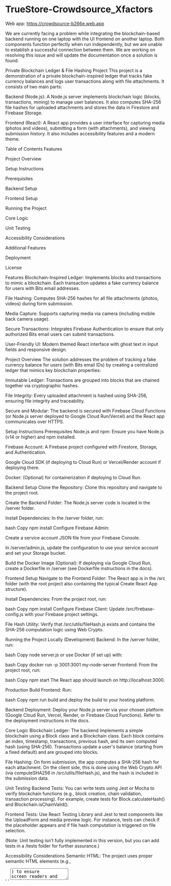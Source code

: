 ﻿# TrueStore-Crowdsource_Xfactors
Web app: https://crowdsource-b266e.web.app

We are currently facing a problem while integrating the blockchain-based backend running on one laptop with the UI frontend on another laptop. Both components function perfectly when run independently, but we are unable to establish a successful connection between them. We are working on resolving this issue and will update the documentation once a solution is found.


Private Blockchain Ledger & File Hashing Project
This project is a demonstration of a private blockchain-inspired ledger that tracks fake currency balances and logs user transactions along with file attachments. It consists of two main parts:

Backend (Node.js):
A Node.js server implements blockchain logic (blocks, transactions, mining) to manage user balances. It also computes SHA-256 file hashes for uploaded attachments and stores the data in Firestore and Firebase Storage.

Frontend (React):
A React app provides a user interface for capturing media (photos and videos), submitting a form (with attachments), and viewing submission history. It also includes accessibility features and a modern theme.

Table of Contents
Features

Project Overview

Setup Instructions

Prerequisites

Backend Setup

Frontend Setup

Running the Project

Core Logic

Unit Testing

Accessibility Considerations

Additional Features

Deployment

License

Features
Blockchain-Inspired Ledger:
Implements blocks and transactions to mimic a blockchain. Each transaction updates a fake currency balance for users with Bits email addresses.

File Hashing:
Computes SHA-256 hashes for all file attachments (photos, videos) during form submission.

Media Capture:
Supports capturing media via camera (including mobile back camera usage).

Secure Transactions:
Integrates Firebase Authentication to ensure that only authorized Bits email users can submit transactions.

User-Friendly UI:
Modern themed React interface with ghost text in input fields and responsive design.

Project Overview
The solution addresses the problem of tracking a fake currency balance for users (with Bits email IDs) by creating a centralized ledger that mimics key blockchain properties:

Immutable Ledger: Transactions are grouped into blocks that are chained together via cryptographic hashes.

File Integrity: Every uploaded attachment is hashed using SHA-256, ensuring file integrity and traceability.

Secure and Modular: The backend is secured with Firebase Cloud Functions (or Node.js server deployed to Google Cloud Run/Vercel) and the React app communicates over HTTPS.

Setup Instructions
Prerequisites
Node.js and npm: Ensure you have Node.js (v14 or higher) and npm installed.

Firebase Account: A Firebase project configured with Firestore, Storage, and Authentication.

Google Cloud SDK (if deploying to Cloud Run) or Vercel/Render account if deploying there.

Docker: (Optional) for containerization if deploying to Cloud Run.

Backend Setup
Clone the Repository:
Clone this repository and navigate to the project root.

Create the Backend Folder:
The Node.js server code is located in the /server folder.

Install Dependencies:
In the /server folder, run:

bash
Copy
npm install
Configure Firebase Admin:

Create a service account JSON file from your Firebase Console.

In /server/admin.js, update the configuration to use your service account and set your Storage bucket.

Build the Docker Image (Optional):
If deploying via Google Cloud Run, create a Dockerfile in /server (see Dockerfile instructions in the docs).

Frontend Setup
Navigate to the Frontend Folder:
The React app is in the /src folder (with the root project also containing the typical Create React App structure).

Install Dependencies:
From the project root, run:

bash
Copy
npm install
Configure Firebase Client:
Update /src/firebase-config.js with your Firebase project settings.

File Hash Utility:
Verify that /src/utils/fileHash.js exists and contains the SHA-256 computation logic using Web Crypto.

Running the Project
Locally (Development)
Backend:
In the /server folder, run:

bash
Copy
node server.js
or use Docker (if set up) with:

bash
Copy
docker run -p 3001:3001 my-node-server
Frontend:
From the project root, run:

bash
Copy
npm start
The React app should launch on http://localhost:3000.

Production Build
Frontend:
Run:

bash
Copy
npm run build
and deploy the build to your hosting platform.

Backend Deployment:
Deploy your Node.js server via your chosen platform (Google Cloud Run, Vercel, Render, or Firebase Cloud Functions). Refer to the deployment instructions in the docs.

Core Logic
Blockchain Ledger:
The backend implements a simple blockchain using a Block class and a Blockchain class. Each block contains an index, timestamp, transactions, previous hash, and its own computed hash (using SHA-256). Transactions update a user's balance (starting from a fixed default) and are grouped into blocks.

File Hashing:
On form submission, the app computes a SHA-256 hash for each attachment. On the client side, this is done using the Web Crypto API (via computeSHA256 in /src/utils/fileHash.js), and the hash is included in the submission data.

Unit Testing
Backend Tests:
You can write tests using Jest or Mocha to verify blockchain functions (e.g., block creation, chain validation, transaction processing). For example, create tests for Block.calculateHash() and Blockchain.isChainValid().

Frontend Tests:
Use React Testing Library and Jest to test components like the UploadForm and media preview logic. For instance, tests can check if the placeholder appears and if file hash computation is triggered on file selection.

(Note: Unit testing isn’t fully implemented in this version, but you can add tests in a /tests folder for further assurance.)

Accessibility Considerations
Semantic HTML:
The project uses proper semantic HTML elements (e.g., <form>, <label>, <textarea>) to ensure screen readers and assistive technologies can interpret the content.

Placeholder Text & Alt Attributes:
Input fields have ghost text (via placeholder attributes) and images include alt text.

Responsive Design:
CSS is written to support various screen sizes (desktop and mobile). Color contrast and font sizes are chosen for readability.

Additional Features
Mobile Camera Optimization:
The enhanced camera components request the mobile back camera using the constraint { facingMode: { ideal: "environment" } }.

Themed UI:
A custom CSS theme provides a modern look (with consistent colors, spacing, and typography).

Secure Backend:
The backend uses Firebase Admin to securely handle file uploads and verifies Firebase ID tokens to ensure that only authorized users can submit transactions.

Deployment Options:
Detailed instructions are provided for deploying via Google Cloud Run, Vercel, or Firebase Cloud Functions.

Deployment
Google Cloud Run
Create a Dockerfile in /server (see instructions).

Build and Push the Image:

bash
Copy
docker build -t gcr.io/YOUR_PROJECT_ID/my-node-server .
docker push gcr.io/YOUR_PROJECT_ID/my-node-server
Deploy the Image:

bash
Copy
gcloud run deploy my-node-server \
  --image gcr.io/YOUR_PROJECT_ID/my-node-server \
  --platform managed \
  --region us-central1 \
  --allow-unauthenticated
Vercel / Firebase Cloud Functions
Restructure your endpoints as needed and deploy using the respective CLI tools.

License
Include your license information here (e.g., MIT License).
